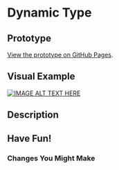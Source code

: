# Dynamic Type

## Prototype

[View the prototype on GitHub Pages](https://markadrake.github.io/web-ui-sequenced-content/src/dynamic-type/dynamic-type.html).

## Visual Example

[![IMAGE ALT TEXT HERE](https://img.youtube.com/vi/bktcZFpFFp4/0.jpg)](https://www.youtube.com/watch?v=bktcZFpFFp4)

## Description

## Have Fun!

### Changes You Might Make